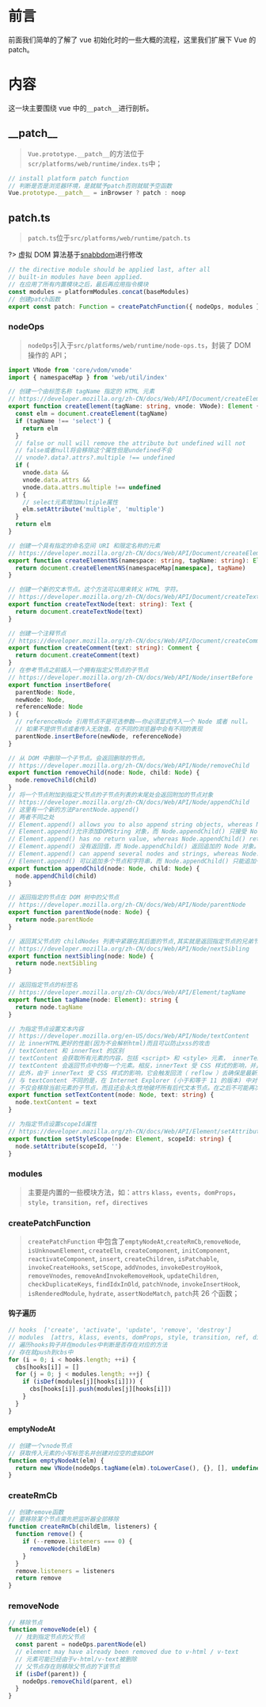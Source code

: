 # 前言

前面我们简单的了解了 vue 初始化时的一些大概的流程，这里我们扩展下 Vue 的 patch。

# 内容

这一块主要围绕 vue 中的`__patch__`进行剖析。

## \_\_patch\_\_

> `Vue.prototype.__patch__`的方法位于`scr/platforms/web/runtime/index.ts`中；

```ts
// install platform patch function
// 判断是否是浏览器环境，是就赋予patch否则就赋予空函数
Vue.prototype.__patch__ = inBrowser ? patch : noop
```

## patch.ts

> `patch.ts`位于`src/platforms/web/runtime/patch.ts`

?> 虚拟 DOM 算法基于[snabbdom](https://github.com/paldepind/snabbdom)进行修改

```ts
// the directive module should be applied last, after all
// built-in modules have been applied.
// 在应用了所有内置模块之后，最后再应用指令模块
const modules = platformModules.concat(baseModules)
// 创建patch函数
export const patch: Function = createPatchFunction({ nodeOps, modules })
```

### nodeOps

> `nodeOps`引入于`src/platforms/web/runtime/node-ops.ts`，封装了 DOM 操作的 API；

```ts
import VNode from 'core/vdom/vnode'
import { namespaceMap } from 'web/util/index'

// 创建一个由标签名称 tagName 指定的 HTML 元素
// https://developer.mozilla.org/zh-CN/docs/Web/API/Document/createElement
export function createElement(tagName: string, vnode: VNode): Element {
  const elm = document.createElement(tagName)
  if (tagName !== 'select') {
    return elm
  }
  // false or null will remove the attribute but undefined will not
  // false或者null将会移除这个属性但是undefined不会
  // vnode?.data?.attrs?.multiple !== undefined
  if (
    vnode.data &&
    vnode.data.attrs &&
    vnode.data.attrs.multiple !== undefined
  ) {
    // select元素增加multiple属性
    elm.setAttribute('multiple', 'multiple')
  }
  return elm
}

// 创建一个具有指定的命名空间 URI 和限定名称的元素
// https://developer.mozilla.org/zh-CN/docs/Web/API/Document/createElementNS
export function createElementNS(namespace: string, tagName: string): Element {
  return document.createElementNS(namespaceMap[namespace], tagName)
}

// 创建一个新的文本节点。这个方法可以用来转义 HTML 字符。
// https://developer.mozilla.org/zh-CN/docs/Web/API/Document/createTextNode
export function createTextNode(text: string): Text {
  return document.createTextNode(text)
}

// 创建一个注释节点
// https://developer.mozilla.org/zh-CN/docs/Web/API/Document/createComment
export function createComment(text: string): Comment {
  return document.createComment(text)
}
// 在参考节点之前插入一个拥有指定父节点的子节点
// https://developer.mozilla.org/zh-CN/docs/Web/API/Node/insertBefore
export function insertBefore(
  parentNode: Node,
  newNode: Node,
  referenceNode: Node
) {
  // referenceNode 引用节点不是可选参数——你必须显式传入一个 Node 或者 null。
  // 如果不提供节点或者传入无效值，在不同的浏览器中会有不同的表现
  parentNode.insertBefore(newNode, referenceNode)
}

// 从 DOM 中删除一个子节点。会返回删除的节点。
// https://developer.mozilla.org/zh-CN/docs/Web/API/Node/removeChild
export function removeChild(node: Node, child: Node) {
  node.removeChild(child)
}
// 将一个节点附加到指定父节点的子节点列表的末尾处会返回附加的节点对象
// https://developer.mozilla.org/zh-CN/docs/Web/API/Node/appendChild
// 这里有一个新的方法ParentNode.append()
// 两者不同之处
// Element.append() allows you to also append string objects, whereas Node.appendChild() only accepts Node objects.
// Element.append()允许添加DOMString 对象，而 Node.appendChild() 只接受 Node 对象
// Element.append() has no return value, whereas Node.appendChild() returns the appended Node object.
// Element.append() 没有返回值，而 Node.appendChild() 返回追加的 Node 对象。
// Element.append() can append several nodes and strings, whereas Node.appendChild() can only append one node.
// Element.append() 可以追加多个节点和字符串，而 Node.appendChild() 只能追加一个节点。
export function appendChild(node: Node, child: Node) {
  node.appendChild(child)
}

// 返回指定的节点在 DOM 树中的父节点
// https://developer.mozilla.org/zh-CN/docs/Web/API/Node/parentNode
export function parentNode(node: Node) {
  return node.parentNode
}

// 返回其父节点的 childNodes 列表中紧跟在其后面的节点,其实就是返回指定节点的兄弟节点
// https://developer.mozilla.org/zh-CN/docs/Web/API/Node/nextSibling
export function nextSibling(node: Node) {
  return node.nextSibling
}

// 返回指定节点的标签名
// https://developer.mozilla.org/zh-CN/docs/Web/API/Element/tagName
export function tagName(node: Element): string {
  return node.tagName
}

// 为指定节点设置文本内容
// https://developer.mozilla.org/en-US/docs/Web/API/Node/textContent
// 比 innerHTML更好的性能(因为不会解析html)而且可以防止xss的攻击
// textContent 和 innerText 的区别
// textContent 会获取所有元素的内容，包括 <script> 和 <style> 元素， innerText 只展示给人看的元素。
// textContent 会返回节点中的每一个元素。相反，innerText 受 CSS 样式的影响，并且不会返回隐藏元素的文本，
// 此外，由于 innerText 受 CSS 样式的影响，它会触发回流（ reflow ）去确保是最新的计算样式。（回流在计算上可能会非常昂贵，因此应尽可能避免。）
// 与 textContent 不同的是，在 Internet Explorer (小于和等于 11 的版本) 中对 innerText 进行修改，
// 不仅会移除当前元素的子节点，而且还会永久性地破坏所有后代文本节点。在之后不可能再次将节点再次插入到任何其他元素或同一元素中。
export function setTextContent(node: Node, text: string) {
  node.textContent = text
}

// 为指定节点设置scopeId属性
// https://developer.mozilla.org/zh-CN/docs/Web/API/Element/setAttribute
export function setStyleScope(node: Element, scopeId: string) {
  node.setAttribute(scopeId, '')
}
```

### modules

> 主要是内置的一些模块方法，如：`attrs` `klass`，`events`，`domProps`，`style`，`transition`，`ref`，`directives`

### createPatchFunction

> `createPatchFunction` 中包含了`emptyNodeAt`,`createRmCb`,`removeNode`, `isUnknownElement`, `createElm`, `createComponent`, `initComponent`, `reactivateComponent`, `insert`, `createChildren`, `isPatchable`, `invokeCreateHooks`, `setScope`, `addVnodes`, `invokeDestroyHook`, `removeVnodes`, `removeAndInvokeRemoveHook`, `updateChildren`, `checkDuplicateKeys`, `findIdxInOld`, `patchVnode`, `invokeInsertHook`, `isRenderedModule`, `hydrate`, `assertNodeMatch`, `patch`共 26 个函数；

#### 钩子遍历

```ts
// hooks  ['create', 'activate', 'update', 'remove', 'destroy']
// modules  [attrs, klass, events, domProps, style, transition, ref, directives]
// 遍历hooks钩子并在modules中判断是否存在对应的方法
// 存在就push到cbs中
for (i = 0; i < hooks.length; ++i) {
  cbs[hooks[i]] = []
  for (j = 0; j < modules.length; ++j) {
    if (isDef(modules[j][hooks[i]])) {
      cbs[hooks[i]].push(modules[j][hooks[i]])
    }
  }
}
```

#### emptyNodeAt

```ts
// 创建一个vnode节点
// 获取传入元素的小写标签名并创建对应空的虚拟DOM
function emptyNodeAt(elm) {
  return new VNode(nodeOps.tagName(elm).toLowerCase(), {}, [], undefined, elm)
}
```

### createRmCb

```ts
// 创建remove函数
// 要移除某个节点需先把监听器全部移除
function createRmCb(childElm, listeners) {
  function remove() {
    if (--remove.listeners === 0) {
      removeNode(childElm)
    }
  }
  remove.listeners = listeners
  return remove
}
```

### removeNode

```ts
// 移除节点
function removeNode(el) {
  // 找到指定节点的父节点
  const parent = nodeOps.parentNode(el)
  // element may have already been removed due to v-html / v-text
  // 元素可能已经由于v-html/v-text被删除
  // 父节点存在则移除父节点的下该节点
  if (isDef(parent)) {
    nodeOps.removeChild(parent, el)
  }
}
```
